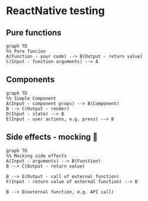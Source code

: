 # ReactNative testing

## Pure functions

```mermaid
graph TD
%% Pure funcion
A(Function - your code) --> B(Output - return value)
C(Input - function arguments) --> A
```

## Components

```mermaid
graph TD
%% Simple Component
A(Input - component props) --> B(Component)
B --> C(Output - render)
D(Input - state) --> B
E(Input - user actions, e.g. press) --> B
```

## Side effects - mocking 🤡

```mermaid
graph TD
%% Mocking side effects
A(Input - arguments) --> B(Function)
B --> C(Output - return value)

B --> E(Output - call of external function)
F(Input - return value of external function) --> B

B --> D(external function, e.g. API call)
```
